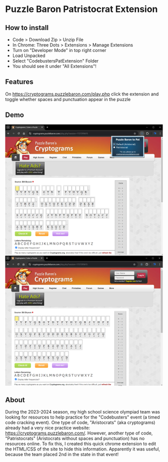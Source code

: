 # Puzzle Baron Patristocrat Extension

## How to install
- Code > Download Zip > Unzip File
- In Chrome: Three Dots > Extensions > Manage Extensions
- Turn on "Developer Mode" in top right corner
- Load Unpacked
- Select "CodebustersPatExtension" Folder
- You should see it under "All Extensions"!
    
## Features
On https://cryptograms.puzzlebaron.com/play.php click the extension and toggle whether spaces and punctuation appear in the puzzle

## Demo
<img src="media/AristoDemo.png" width="600"/>
<img src="media/PatDemo.png" width="600"/>

## About
During the 2023-2024 season, my high school science olympiad team was looking for resources to help practice for the "Codebusters" event (a timed code cracking event). One type of code, "Aristocrats" (aka cryptograms) already had a very nice practice website: https://cryptograms.puzzlebaron.com/. However, another type of code, "Patristocrats" (Aristocrats without spaces and punctuation) has no resources online. To fix this, I created this quick chrome extension to edit the HTML/CSS of the site to hide this information. 
Apparently it was useful, because the team placed 2nd in the state in that event!
